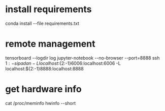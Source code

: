 # install requirements
conda install --file requirements.txt

# remote management
tensorboard --logdir log
jupyter-notebook --no-browser --port=8888
ssh ${1:-sipadan} -L localhost:${2:-1}6006:localhost:6006 -L localhost:${2:-1}8888:localhost:8888

# get hardware info
cat /proc/meminfo
hwinfo --short
